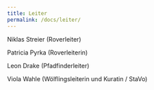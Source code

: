 ```yaml
---
title: Leiter
permalink: /docs/leiter/
---
```




Niklas Streier (Roverleiter)

Patricia Pyrka (Roverleiterin)

Leon Drake (Pfadfinderleiter)

Viola Wahle (Wölflingsleiterin und Kuratin / StaVo)
